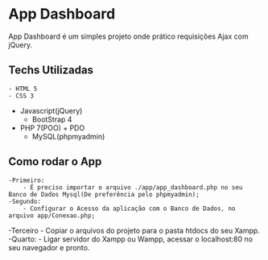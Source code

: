 # App Dashboard #

App Dashboard é um simples projeto onde prático requisições Ajax com jQuery.

## Techs Utilizadas ##
	- HTML 5
	- CSS 3
  - Javascript(jQuery)
	- BootStrap 4
  - PHP 7(POO) + PDO
	- MySQL(phpmyadmin)
 
## Como rodar o App ##

	-Primeiro:
		- É preciso importar o arquivo ./app/app_dashboard.php no seu Banco de Dados Mysql(De preferência pelo phpmyadmin);
	-Segundo:
		- Configurar o Acesso da aplicação com o Banco de Dados, no arquivo app/Conexao.php;
  -Terceiro
    - Copiar o arquivos do projeto para o pasta htdocs do seu Xampp.
	-Quarto:
		- Ligar servidor do Xampp ou Wampp, acessar o localhost:80 no seu navegador e pronto.
